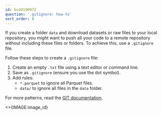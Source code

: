 ```yaml
---
id: bcd4190972
question: '.gitignore: how-to'
sort_order: 8
---
```


If you create a folder `data` and download datasets or raw files to your local repository, you might want to push all your code to a remote repository without including these files or folders. To achieve this, use a `.gitignore` file.

Follow these steps to create a `.gitignore` file:

1. Create an empty `.txt` file using a text editor or command line.
2. Save as `.gitignore` (ensure you use the dot symbol).
3. Add rules:
   - `*.parquet` to ignore all Parquet files.
   - `data/` to ignore all files in the `data` folder.

For more patterns, read the [GIT documentation](https://git-scm.com/docs/gitignore).

<>{IMAGE:image_id}